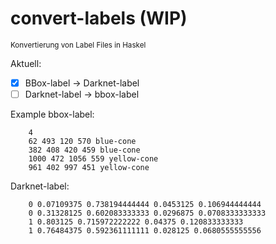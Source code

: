 # convert-labels (WIP)
<small> Konvertierung von Label Files in Haskel </small>

Aktuell:

- [x] BBox-label -> Darknet-label
- [ ] Darknet-label -> bbox-label

Example bbox-label:

        4
        62 493 120 570 blue-cone
        382 408 420 459 blue-cone
        1000 472 1056 559 yellow-cone
        961 402 997 451 yellow-cone
Darknet-label:

        0 0.07109375 0.738194444444 0.0453125 0.106944444444
        0 0.31328125 0.602083333333 0.0296875 0.0708333333333
        1 0.803125 0.715972222222 0.04375 0.120833333333
        1 0.76484375 0.592361111111 0.028125 0.0680555555556
